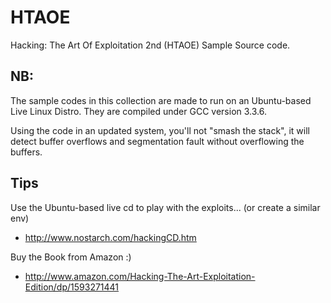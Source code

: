 HTAOE
=====

Hacking: The Art Of Exploitation 2nd (HTAOE) Sample Source code.

## NB:
The sample codes in this collection are made to run on an Ubuntu-based Live Linux Distro. They are compiled under GCC version 3.3.6.  

Using the code in an updated system, you'll not "smash the stack", it will detect buffer overflows and segmentation fault
without overflowing the buffers.

## Tips
Use the Ubuntu-based live cd to play with the exploits... (or create a similar env)
* http://www.nostarch.com/hackingCD.htm 

Buy the Book from Amazon :)
* http://www.amazon.com/Hacking-The-Art-Exploitation-Edition/dp/1593271441
